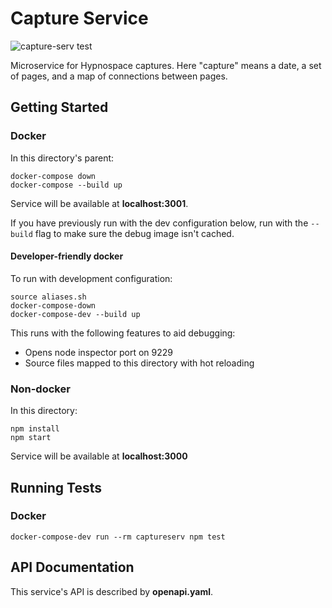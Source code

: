 # Capture Service

![capture-serv test](https://github.com/gbarkway/hypnospace-sitemap/workflows/capture-serv%20test/badge.svg)

Microservice for Hypnospace captures. Here "capture" means a date, a set of pages, and a map of connections between pages.

## Getting Started

### Docker

In this directory's parent:

```
docker-compose down
docker-compose --build up
```

Service will be available at **localhost:3001**.

If you have previously run with the dev configuration below, run with the `--build` flag to make sure the debug image isn't cached.

#### Developer-friendly docker

To run with development configuration:

```
source aliases.sh
docker-compose-down
docker-compose-dev --build up
```

This runs with the following features to aid debugging:

- Opens node inspector port on 9229
- Source files mapped to this directory with hot reloading

### Non-docker

In this directory:

```shell
npm install
npm start
```

Service will be available at **localhost:3000**

## Running Tests

### Docker

```
docker-compose-dev run --rm captureserv npm test
```

## API Documentation

This service's API is described by **openapi.yaml**.
